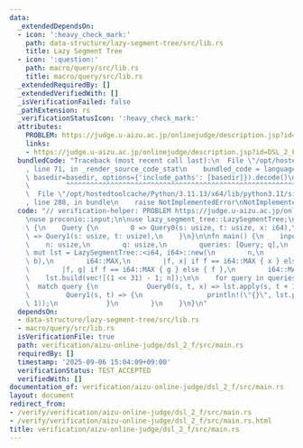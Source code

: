 ```yaml
---
data:
  _extendedDependsOn:
  - icon: ':heavy_check_mark:'
    path: data-structure/lazy-segment-tree/src/lib.rs
    title: Lazy Segment Tree
  - icon: ':question:'
    path: macro/query/src/lib.rs
    title: macro/query/src/lib.rs
  _extendedRequiredBy: []
  _extendedVerifiedWith: []
  _isVerificationFailed: false
  _pathExtension: rs
  _verificationStatusIcon: ':heavy_check_mark:'
  attributes:
    PROBLEM: https://judge.u-aizu.ac.jp/onlinejudge/description.jsp?id=DSL_2_F
    links:
    - https://judge.u-aizu.ac.jp/onlinejudge/description.jsp?id=DSL_2_F
  bundledCode: "Traceback (most recent call last):\n  File \"/opt/hostedtoolcache/Python/3.11.13/x64/lib/python3.11/site-packages/onlinejudge_verify/documentation/build.py\"\
    , line 71, in _render_source_code_stat\n    bundled_code = language.bundle(stat.path,\
    \ basedir=basedir, options={'include_paths': [basedir]}).decode()\n          \
    \         ^^^^^^^^^^^^^^^^^^^^^^^^^^^^^^^^^^^^^^^^^^^^^^^^^^^^^^^^^^^^^^^^^^^^^^^^^^^^^^^^^\n\
    \  File \"/opt/hostedtoolcache/Python/3.11.13/x64/lib/python3.11/site-packages/onlinejudge_verify/languages/rust.py\"\
    , line 288, in bundle\n    raise NotImplementedError\nNotImplementedError\n"
  code: "// verification-helper: PROBLEM https://judge.u-aizu.ac.jp/onlinejudge/description.jsp?id=DSL_2_F\n\
    \nuse proconio::input;\n\nuse lazy_segment_tree::LazySegmentTree;\n\nquery::define_query!\
    \ {\n    Query {\n        0 => Query0(s: usize, t: usize, x: i64),\n        1\
    \ => Query1(s: usize, t: usize),\n    }\n}\n\nfn main() {\n    input! {\n    \
    \    n: usize,\n        q: usize,\n        queries: [Query; q],\n    }\n    let\
    \ mut lst = LazySegmentTree::<i64, i64>::new(\n        n,\n        |a, b| std::cmp::min(a,\
    \ b),\n        i64::MAX,\n        |f, x| if f == i64::MAX { x } else { f },\n\
    \        |f, g| if f == i64::MAX { g } else { f },\n        i64::MAX,\n    );\n\
    \    lst.build(vec![(1 << 31) - 1; n]);\n\n    for query in queries {\n      \
    \  match query {\n            Query0(s, t, x) => lst.apply(s, t + 1, x),\n   \
    \         Query1(s, t) => {\n                println!(\"{}\", lst.prod(s, t +\
    \ 1));\n            }\n        }\n    }\n}\n"
  dependsOn:
  - data-structure/lazy-segment-tree/src/lib.rs
  - macro/query/src/lib.rs
  isVerificationFile: true
  path: verification/aizu-online-judge/dsl_2_f/src/main.rs
  requiredBy: []
  timestamp: '2025-09-06 15:04:09+09:00'
  verificationStatus: TEST_ACCEPTED
  verifiedWith: []
documentation_of: verification/aizu-online-judge/dsl_2_f/src/main.rs
layout: document
redirect_from:
- /verify/verification/aizu-online-judge/dsl_2_f/src/main.rs
- /verify/verification/aizu-online-judge/dsl_2_f/src/main.rs.html
title: verification/aizu-online-judge/dsl_2_f/src/main.rs
---
```

